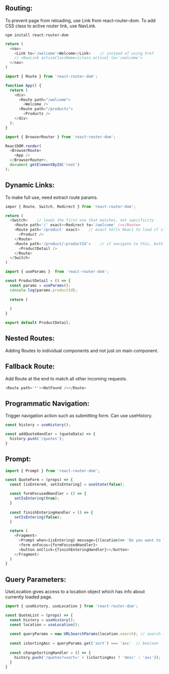 ## Routing:
To prevent page from reloading, use Link from react-router-dom. To add CSS class to active router link, use NavLink.

```
npm install react-router-dom
```

```javascript
return (
  <nav>
    <Link to='/welcome'>Welcome</Link>    // instead of using href
    // <NavLink activeClassName={class.active} to='/welcome'>
  </nav>
)
```

```javascript
import { Route } from 'react-router-dom';

function App() {
  return (
    <div>
      <Route path="/welcome">
        <Welcome />
      <Route path="/products">
        <Products />
    </div>
  );
}
``` 
```javascript
import { BrowserRouter } from 'react-router-dom';

ReactDOM.render(
  <BrowserRoute>
    <App />
  </BrowserRouter>,
  document.getElementById('root')
);

```

## Dynamic Links:
To make full use, need extract route params.
```javascript
impor { Route, Switch, Redirect } from 'react-router-dom';

return (
  <Switch>    // loads the first one that matches, not specificity
    <Route path='/' exact><Redirect to='/welcome' /></Route>
    <Route path='/product' exact>    // exact tells React to load if it matches exactly
      <Product />
    </Route>
    <Route path='/product/:productId'>    // if navigate to this, both products and productDetail routes will be active if no Switch
      <ProductDetail />
    </Route>
  </Switch>
)
```

```javascript
import { useParams }  from 'react-router-dom';

const ProductDetail = () => {
  const params = useParams();
  console.log(params.productId);
  
  return (
    
  )
}

export default ProductDetail;

```

## Nested Routes:
Adding Routes to individual components and not just on main component.

## Fallback Route:
Add Route at the end to match all other incoming requests.

```javascript
<Route path='*'><NotFound /></Route>
```

## Programmatic Navigation:
Trigger navigation action such as submitting form. Can use useHistory.

```javascript
const history = useHistory();

const addQuoteHandler = (quoteData) => {
  history.push('/quotes');
}

```
## Prompt:
```javascript
import { Prompt } from 'react-router-dom';

const QuoteForm = (props) => {
  const [isEntered, setIsEntering] = useState(false);

  const formFocusedHandler = () => {
    setIsEntering(true);
  }
  
  const finishEnteringHandler = () => {
    setIsEntering(false);
  }

  return (
    <Fragment>
      <Prompt when={isEntering} message={(location)=> 'Do you want to leave page?'}/>
      <form onFocus={formFocusedHandler}>
      <button onClick={finishEnteringHandler}></button>
    </Fragment>
  )
}
```

## Query Parameters:
UseLocation gives access to a location object which has info about currently loaded page.
```javascript
import { useHistory, useLocation } from 'react-router-dom'; 

const QuoteList = (props) => {
  const history = useHistory();
  const location = useLocation();
  
  const queryParams = new URLSearchParams(location.search); // search is a location property holding ? values
  
  const isSortingAsc = queryParams.get('sort') === 'asc'  // boolean
  
  const changeSortingHandler = () => {
    history.push('/quotes?=sort=' + (isSortingAsc ? 'desc' : 'asc'));   // re-renders component even if it's the same page
  }
}


```
